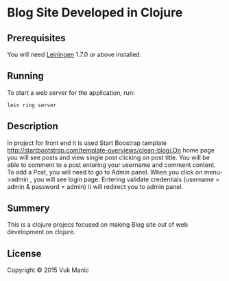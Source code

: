 # Blog Site Developed in Clojure

## Prerequisites

You will need [Leiningen][1] 1.7.0 or above installed.

[1]: https://github.com/technomancy/leiningen

## Running

To start a web server for the application, run:

    lein ring server

## Description

In project for front end it is used Start Boostrap tamplate http://startbootstrap.com/template-overviews/clean-blog/.On home page you will see posts and view single post clicking on post title. You will be able to comment to a post entering your username and comment content. To add a Post, you will need to go to Admin panel. When you click on menu->admin , you will see login page. Entering validate credentials (username = admin & password = admin) it will redirect you to admin panel.
    
## Summery

This is a  clojure projecs focused on making Blog site out of web development on clojure. 



## License
Copyright © 2015 Vuk Manic
